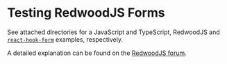 # Testing RedwoodJS Forms

See attached directories for a JavaScript and TypeScript, RedwoodJS and [`react-hook-form`](https://react-hook-form.com/) examples, respectively.

A detailed explanation can be found on the [RedwoodJS forum](https://community.redwoodjs.com/t/testing-forms-using-testing-library-user-event/2058).